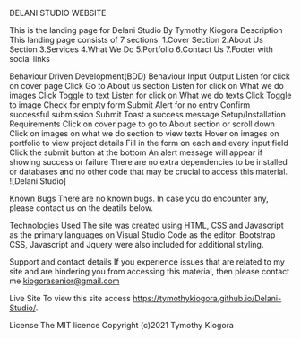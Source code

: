 DELANI STUDIO WEBSITE

This is the landing page for Delani Studio
By Tymothy Kiogora
Description
This landing page consists of 7 sections: 1.Cover Section 2.About Us Section 3.Services 4.What We Do 5.Portfolio 6.Contact Us 7.Footer with social links

Behaviour Driven Development(BDD)
Behaviour	Input	Output
Listen for click on cover page	Click	Go to About us section
Listen for click on What we do images	Click	Toggle to text
Listen for click on What we do texts	Click	Toggle to image
Check for empty form	Submit	Alert for no entry
Confirm successful submission	Submit	Toast a success message
Setup/Installation Requirements
Click on cover page to go to About section or scroll down
Click on images on what we do section to view texts
Hover on images on portfolio to view project details
Fill in the form on each and every input field
Click the submit button at the bottom
An alert message will appear if showing success or failure
There are no extra dependencies to be installed or databases and no other code that may be crucial to access this material. ![Delani Studio]

Known Bugs
There are no known bugs. In case you do encounter any, please contact us on the deatils below.

Technologies Used
The site was created using HTML, CSS and Javascript as the primary languages on Visual Studio Code as the editor. Bootstrap CSS, Javascript and Jquery were also included for additional styling.

Support and contact details
If you experience issues that are related to my site and are hindering you from accessing this material, then please contact me kiogorasenior@gmail.com

Live Site
To view this site access https://tymothykiogora.github.io/Delani-Studio/.


License
The MIT licence Copyright (c)2021 Tymothy Kiogora


